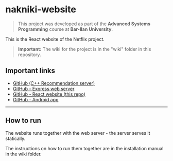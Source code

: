 # nakniki-website

> This project was developed as part of the **Advanced Systems Programming** course at **Bar-Ilan University**.

This is the React website of the Netflix project.

> **Important:** The wiki for the project is in the "wiki" folder in this repository.

## Important links

* [GitHub (C++ Recommendation server)](https://github.com/Kfir15/nakniki-recommendation-server)
* [GitHub - Express web server](https://github.com/Kfir15/nakniki-web-server)
* [GitHub - React website (this repo)](https://github.com/Kfir15/nakniki-website)
* [GitHub - Android app](https://github.com/Kfir15/nakniki-app)

---

## How to run

The website runs together with the web server - the server serves it statically.

The instructions on how to run them together are in the installation manual in the wiki folder.